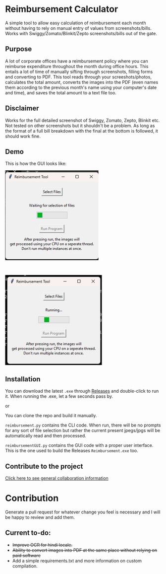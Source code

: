 # Reimbursement Calculator
A simple tool to allow easy calculation of reimbursement each month without having to rely on manual entry of values from screenshots/bills. Works with Swiggy/Zomato/Blinkit/Zepto screenshots/bills out of the gate.

## Purpose
A lot of corporate offices have a reimbursement policy where you can reimburse expenditure throughout the month during office hours. This entails a lot of time of manually sifting through screenshots, filling forms and converting to PDF. This tool reads through your screeshots/photos, calculates the total amount, converts the images into the PDF (even names them according to the previous month's name using your computer's date and time), and saves the total amount to a text file too.

## Disclaimer
Works for the full detailed screenshot of Swiggy, Zomato, Zepto, Blinkit etc. Not tested on other screenshots but it shouldn't be a problem. As long as the format of a full bill breakdown with the final at the bottom is followed, it should work fine.

## Demo

This is how the GUI looks like:

![Image1](https://github.com/sudotman/sudotman/blob/main/demos/ReimbursementCalculator/demo1.png?raw=true)

<br>

![Image2](https://github.com/sudotman/sudotman/blob/main/demos/ReimbursementCalculator/demo2.png?raw=true)

## Installation
You can download the latest ```.exe``` through [Releases](https://github.com/sudotman/zwigato-reimbursement-calculator/releases/) and double-click to run it. When running the .exe, let a few seconds pass by.

or

You can clone the repo and build it manually.

```reimbursement.py``` contains the CLI code. When run, there will be no prompts for any sort of file selection but rather the current present jpegs/jpgs will be automatically read and then processed.

```reimbursementGUI.py``` contains the GUI code with a proper user interface. This is the one used to build the Releases ```Reimbursement.exe``` too.

## Contribute to the project
[Click here to see general collaboration information](#contribution)


# Contribution
Generate a pull request for whatever change you feel is necessary and I will be happy to review and add them.

## Current to-do:
- ~~Improve OCR for hindi locale.~~
- ~~Ability to convert images into PDF at the same place without relying on paid software~~
- Add a simple requirements.txt and more information on custom compilation.